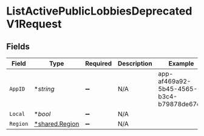 # ListActivePublicLobbiesDeprecatedV1Request


## Fields

| Field                                                  | Type                                                   | Required                                               | Description                                            | Example                                                |
| ------------------------------------------------------ | ------------------------------------------------------ | ------------------------------------------------------ | ------------------------------------------------------ | ------------------------------------------------------ |
| `AppID`                                                | **string*                                              | :heavy_minus_sign:                                     | N/A                                                    | app-af469a92-5b45-4565-b3c4-b79878de67d2               |
| `Local`                                                | **bool*                                                | :heavy_minus_sign:                                     | N/A                                                    |                                                        |
| `Region`                                               | [*shared.Region](../../../pkg/models/shared/region.md) | :heavy_minus_sign:                                     | N/A                                                    |                                                        |